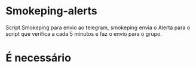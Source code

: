 # Smokeping-alerts

Script Smokeping para envio ao telegram, smokeping envia o Alerta para o script que verifica a cada 5 minutos e faz o envio para o grupo.

# É necessário
 
